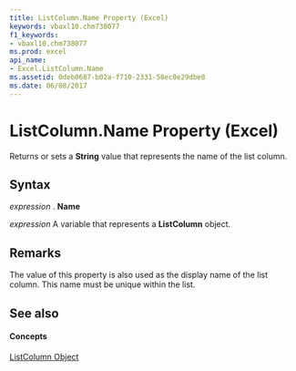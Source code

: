```yaml
---
title: ListColumn.Name Property (Excel)
keywords: vbaxl10.chm738077
f1_keywords:
- vbaxl10.chm738077
ms.prod: excel
api_name:
- Excel.ListColumn.Name
ms.assetid: 0deb0687-b02a-f710-2331-58ec0e29dbe8
ms.date: 06/08/2017
---
```



# ListColumn.Name Property (Excel)

Returns or sets a **String** value that represents the name of the list column.


## Syntax

 _expression_ . **Name**

 _expression_ A variable that represents a **ListColumn** object.


## Remarks

The value of this property is also used as the display name of the list column. This name must be unique within the list.


## See also


#### Concepts


[ListColumn Object](listcolumn-object-excel.md)

